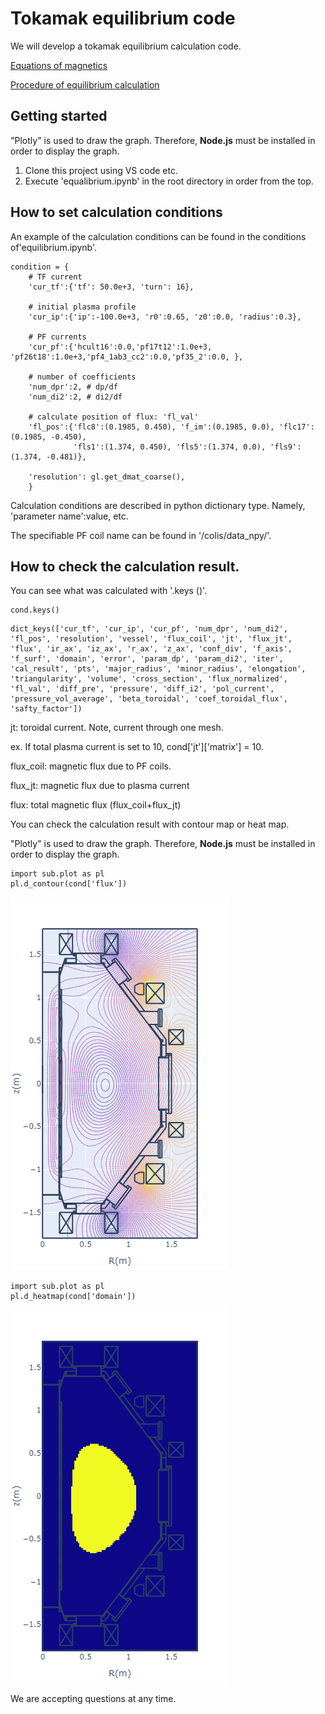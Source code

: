 # Tokamak equilibrium code

We will develop a tokamak equilibrium calculation code.

[Equations of magnetics](doc/magnetics_en.md)

[Procedure of equilibrium calculation](doc/equilibrium_en.md)


## Getting started

"Plotly" is used to draw the graph. Therefore, **Node.js** must be installed in order to display the graph.

1. Clone this project using VS code etc.
1. Execute 'equalibrium.ipynb' in the root directory in order from the top.

## How to set calculation conditions
An example of the calculation conditions can be found in the conditions of'equilibrium.ipynb'.

```python:
condition = {
    # TF current
    'cur_tf':{'tf': 50.0e+3, 'turn': 16},
    
    # initial plasma profile
    'cur_ip':{'ip':-100.0e+3, 'r0':0.65, 'z0':0.0, 'radius':0.3},
    
    # PF currents
    'cur_pf':{'hcult16':0.0,'pf17t12':1.0e+3, 'pf26t18':1.0e+3,'pf4_1ab3_cc2':0.0,'pf35_2':0.0, },
    
    # number of coefficients
    'num_dpr':2, # dp/df
    'num_di2':2, # di2/df
    
    # calculate position of flux: 'fl_val'
    'fl_pos':{'flc8':(0.1985, 0.450), 'f_im':(0.1985, 0.0), 'flc17':(0.1985, -0.450),
              'fls1':(1.374, 0.450), 'fls5':(1.374, 0.0), 'fls9':(1.374, -0.481)},
    
    'resolution': gl.get_dmat_coarse(),
    }
```

Calculation conditions are described in python dictionary type.
Namely, 'parameter name':value, etc.

The specifiable PF coil name can be found in '/colis/data_npy/'.

## How to check the calculation result.
You can see what was calculated with '.keys ()'.

```python:
cond.keys()
```
```python:
dict_keys(['cur_tf', 'cur_ip', 'cur_pf', 'num_dpr', 'num_di2', 'fl_pos', 'resolution', 'vessel', 'flux_coil', 'jt', 'flux_jt', 'flux', 'ir_ax', 'iz_ax', 'r_ax', 'z_ax', 'conf_div', 'f_axis', 'f_surf', 'domain', 'error', 'param_dp', 'param_di2', 'iter', 'cal_result', 'pts', 'major_radius', 'minor_radius', 'elongation', 'triangularity', 'volume', 'cross_section', 'flux_normalized', 'fl_val', 'diff_pre', 'pressure', 'diff_i2', 'pol_current', 'pressure_vol_average', 'beta_toroidal', 'coef_toroidal_flux', 'safty_factor'])
```

jt: toroidal current. Note, current through one mesh.

ex. If total plasma current is set to 10, cond['jt']['matrix'] = 10.

flux_coil: magnetic flux due to PF coils.

flux_jt: magnetic flux due to plasma current

flux: total magnetic flux (flux_coil+flux_jt)


You can check the calculation result with contour map or heat map.

"Plotly" is used to draw the graph. Therefore, **Node.js** must be installed in order to display the graph.

```python:
import sub.plot as pl
pl.d_contour(cond['flux'])
```
![flux](doc/flux.png)

```python:
import sub.plot as pl
pl.d_heatmap(cond['domain'])
```
![domain](doc/domain.png)

We are accepting questions at any time.